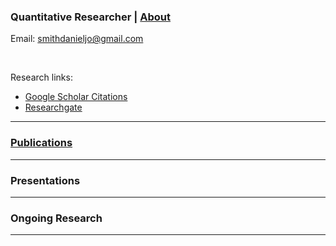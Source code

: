 ### Quantitative Researcher | [About](smithdj.github.io/about.md)

Email: [smithdanieljo@gmail.com](mailto:smithdanieljo@gmail.com)

<br />

Research links:
  * [Google Scholar Citations](https://scholar.google.com/citations?user=d8PodEsAAAAJ&hl=en "Google Scholar Citations")
  * [Researchgate](https://www.researchgate.net/profile/Daniel_Smith45 "Researchgate")
 
  
---

### [Publications](https://smithdj.github.io/publications)
    

---


### Presentations
---


### Ongoing Research
---
